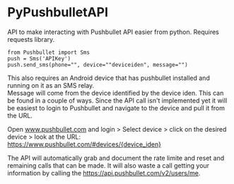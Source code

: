 # PyPushbulletAPI
API to make interacting with Pushbullet API easier from python.
Requires requests library.

````
from Pushbullet import Sms
push = Sms('APIKey')
push.send_sms(phone="", device=""deviceiden", message="")
````

This also requires an Android device that has pushbullet installed and running on it as an SMS relay.  
Message will come from the device identified by the device iden.  This can be found in a couple of ways.
Since the API call isn't implemented yet it will be easiest to login to Pushbullet and navigate to the device and pull it from the URL.

Open www.pushbullet.com and login > Select device > click on the desired device > look at the URL:      https://www.pushbullet.com/#devices/{device_iden}

The API will automatically grab and document the rate limite and reset and remaining calls that can be made.
It will also waste a call getting your information by calling the https://api.pushbullet.com/v2/users/me.

